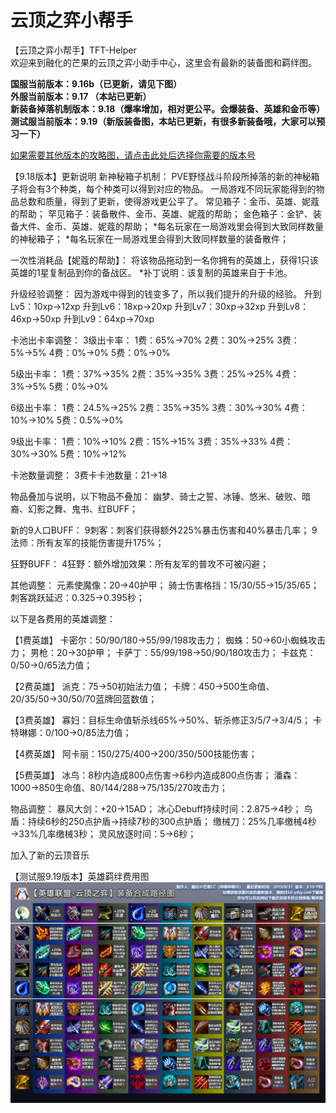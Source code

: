 # 云顶之弈小帮手
【云顶之弈小帮手】TFT-Helper  
欢迎来到融化的芒果的云顶之弈小助手中心，这里会有最新的装备图和羁绊图。  

**国服当前版本：9.16b（已更新，请见下图）**  
**外服当前版本：9.17 （本站已更新）**  
**新装备掉落机制版本：9.18（爆率增加，相对更公平。会爆装备、英雄和金币等）**  
**测试服当前版本：9.19（新版装备图，本站已更新，有很多新装备哦，大家可以预习一下）**  

[如果需要其他版本的攻略图，请点击此处后选择你需要的版本号](https://github.com/CuewarsTaner/TFT)  

【9.18版本】更新说明 
新神秘箱子机制： 
PVE野怪战斗阶段所掉落的新的神秘箱子将会有3个种类，每个种类可以得到对应的物品。 
一局游戏不同玩家能得到的物品总数和质量，得到了更新，使得游戏更公平了。 
常见箱子：金币、英雄、妮蔻的帮助； 
罕见箱子：装备散件、金币、英雄、妮蔻的帮助； 
金色箱子：金铲、装备大件、金币、英雄、妮蔻的帮助； 
*每名玩家在一局游戏里会得到大致同样数量的神秘箱子； 
*每名玩家在一局游戏里会得到大致同样数量的装备散件； 

一次性消耗品【妮蔻的帮助】：
将该物品拖动到一名你拥有的英雄上，获得1只该英雄的1星复制品到你的备战区。
*补丁说明：该复制的英雄来自于卡池。

升级经验调整：
因为游戏中得到的钱变多了，所以我们提升的升级的经验。
升到Lv5：10xp→12xp
升到Lv6：18xp→20xp
升到Lv7：30xp→32xp
升到Lv8：46xp→50xp
升到Lv9：64xp→70xp

卡池出卡率调整：
3级出卡率：
1费：65%→70%
2费：30%→25%
3费：5%→5%
4费：0%→0%
5费：0%→0%

5级出卡率：
1费：37%→35%
2费：35%→35%
3费：25%→25%
4费：3%→5%
5费：0%→0%

6级出卡率：
1费：24.5%→25%
2费：35%→35%
3费：30%→30%
4费：10%→10%
5费：0.5%→0%

9级出卡率：
1费：10%→10%
2费：15%→15%
3费：35%→33%
4费：30%→30%
5费：10%→12%

卡池数量调整：
3费卡卡池数量：21→18

物品叠加与说明，以下物品不叠加：
幽梦、骑士之誓、冰锤、悠米、破败、暗裔、幻影之舞、鬼书、红BUFF；

新的9人口BUFF：
9刺客：刺客们获得额外225%暴击伤害和40%暴击几率；
9法师：所有友军的技能伤害提升175%；

狂野BUFF：
4狂野：额外增加效果：所有友军的普攻不可被闪避；

其他调整：
元素使魔像：20→40护甲；
骑士伤害格挡：15/30/55→15/35/65；
刺客跳跃延迟：0.325→0.395秒；

以下是各费用的英雄调整：

【1费英雄】
卡密尔：50/90/180→55/99/198攻击力；
蜘蛛：50→60小蜘蛛攻击力；
男枪：20→30护甲；
卡萨丁：55/99/198→50/90/180攻击力；
卡兹克：0/50→0/65法力值；

【2费英雄】
派克：75→50初始法力值；
卡牌：450→500生命值、20/35/50→30/50/70蓝牌回蓝数值；

【3费英雄】
寡妇：目标生命值斩杀线65%→50%、斩杀修正3/5/7→3/4/5；
卡特琳娜：0/100→0/85法力值；

【4费英雄】
阿卡丽：150/275/400→200/350/500技能伤害；

【5费英雄】
冰鸟：8秒内造成800点伤害→6秒内造成800点伤害；
潘森：1000→850生命值、80/144/288→75/135/270攻击力；


物品调整：
暴风大剑：+20→15AD；
冰心Debuff持续时间：2.875→4秒；
鸟盾：持续6秒的250点护盾→持续7秒的300点护盾；
缴械刀：25%几率缴械4秒→33%几率缴械3秒；
灵风放逐时间：5→6秒；

加入了新的云顶音乐

【测试服9.19版本】英雄羁绊费用图
![Image text](https://raw.githubusercontent.com/CuewarsTaner/TFT/master/9.19(PBE)/【9.19-PBE】装备合成图.png)
